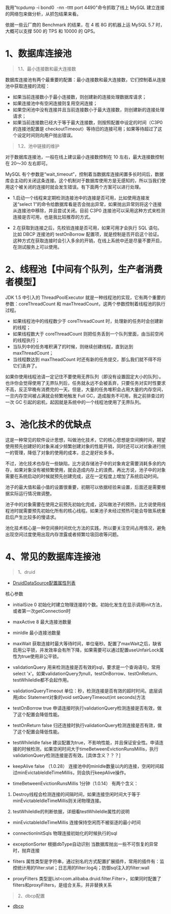 


我用"tcpdump -i bond0  -nn -tttt port 4490"命令抓取了线上 MySQL 建立连接的网络包来做分析，从抓包结果来看。

依据一些云厂商的 Benchmark 的结果，在 4 核 8G 的机器上运 MySQL 5.7 时，大概可以支撑 500 的 TPS 和 10000 的 QPS。

# 1、数据库连接池

> 1.1、最小连接数和最大连接数

数据库连接池有两个最重要的配置：最小连接数和最大连接数，它们控制着从连接池中获取连接的流程：

- 如果当前连接数小于最小连接数，则创建新的连接处理数据库请求；
- 如果连接池中有空闲连接则复用空闲连接；
- 如果空闲池中没有连接并且当前连接数小于最大连接数，则创建新的连接处理请求；
- 如果当前连接数已经大于等于最大连接数，则按照配置中设定的时间（C3P0 的连接池配置是 checkoutTimeout）等待旧的连接可用；如果等待超过了这个设定时间则向用户抛出错误。

> 1.2、池中链接的维护

对于数据库连接池，一般在线上建议最小连接数控制在 10 左右，最大连接数控制在 20～30 左右即可。

MySQL 有个参数是“wait_timeout”，控制着当数据库连接闲置多长时间后，数据库会主动的关闭这条连接。这个机制对于数据库使用方是无感知的，所以当我们使用这个被关闭的连接时就会发生错误。有下面两个方案可以进行处理。

- 1.启动一个线程来定期检测连接池中的连接是否可用，比如使用连接发送“select 1”的命令给数据库看是否会抛出异常，如果抛出异常则将这个连接从连接池中移除，并且尝试关闭。目前 C3P0 连接池可以采用这种方式来检测连接是否可用，也是我比较推荐的方式。

- 2.在获取到连接之后，先校验连接是否可用，如果可用才会执行 SQL 语句。比如 DBCP 连接池的 testOnBorrow 配置项，就是控制是否开启这个验证。这种方式在获取连接时会引入多余的开销，在线上系统中还是尽量不要开启，在测试服务上可以使用。



# 2、线程池【中间有个队列，生产者消费者模型】

JDK 1.5 中引入的 ThreadPoolExecutor 就是一种线程池的实现，它有两个重要的参数：coreThreadCount 和 maxThreadCount，这两个参数控制着线程池的执行过程。

- 如果线程池中的线程数少于 coreThreadCount 时，处理新的任务时会创建新的线程；
- 如果线程数大于 coreThreadCount 则把任务丢到一个队列里面，由当前空闲的线程执行；
- 当队列中的任务堆积满了的时候，则继续创建线程，直到达到 maxThreadCount；
- 当线程数达到 maxTheadCount 时还有新的任务提交，那么我们就不得不将它们丢弃了。

如果你使用线程池请一定记住不要使用无界队列（即没有设置固定大小的队列）。也许你会觉得使用了无界队列后，任务就永远不会被丢弃，只要任务对实时性要求不高，反正早晚有消费完的一天。但是，大量的任务堆积会占用大量的内存空间，一旦内存空间被占满就会频繁地触发 Full GC，造成服务不可用，我之前排查过的一次 GC 引起的宕机，起因就是系统中的一个线程池使用了无界队列。

# 3、池化技术的优缺点

这是一种常见的软件设计思想，叫做池化技术，它的核心思想是空间换时间，期望使用预先创建好的对象来减少频繁创建对象的性能开销，同时还可以对对象进行统一的管理，降低了对象的使用的成本，总之是好处多多。

不过，池化技术也存在一些缺陷，比方说存储池子中的对象肯定需要消耗多余的内存，如果对象没有被频繁使用，就会造成内存上的浪费。再比方说，池子中的对象需要在系统启动的时候就预先创建完成，这在一定程度上增加了系统启动时间。

池子的最大值和最小值的设置很重要，初期可以依据经验来设置，后面还是需要根据实际运行情况做调整。

池子中的对象需要在使用之前预先初始化完成，这叫做池子的预热，比方说使用线程池时就需要预先初始化所有的核心线程。如果池子未经过预热可能会导致系统重启后产生比较多的慢请求。

池化技术核心是一种空间换时间优化方法的实践，所以要关注空间占用情况，避免出现空间过度使用出现内存泄露或者频繁垃圾回收等问题。



# 4、常见的数据库连接池

> 1、druid

- [DruidDataSource配置属性列表](https://github.com/alibaba/druid/wiki/DruidDataSource%E9%85%8D%E7%BD%AE%E5%B1%9E%E6%80%A7%E5%88%97%E8%A1%A8)

核心参数

- initialSize 0 初始化时建立物理连接的个数。初始化发生在显示调用init方法，或者第一次getConnection时
- maxActive 8 最大连接池数量
- minIdle 最小连接池数量
- maxWait 获取连接时最大等待时间，单位毫秒。配置了maxWait之后，缺省启用公平锁，并发效率会有所下降，如果需要可以通过配置useUnfairLock属性为true使用非公平锁。


- validationQuery 用来检测连接是否有效的sql，要求是一个查询语句，常用select 'x'。如果validationQuery为null，testOnBorrow、testOnReturn、testWhileIdle都不会起作用。
- validationQueryTimeout  单位：秒，检测连接是否有效的超时时间。底层调用jdbc Statement对象的void setQueryTimeout(int seconds)方法
- testOnBorrow	true	申请连接时执行validationQuery检测连接是否有效，做了这个配置会降低性能。
- testOnReturn	false	归还连接时执行validationQuery检测连接是否有效，做了这个配置会降低性能。

- testWhileIdle	false	建议配置为true，不影响性能，并且保证安全性。申请连接的时候检测，如果空闲时间大于timeBetweenEvictionRunsMillis，执行validationQuery检测连接是否有效。[具体含义？？？]

- keepAlive	false （1.0.28）	连接池中的minIdle数量以内的连接，空闲时间超过minEvictableIdleTimeMillis，则会执行keepAlive操作。

- timeBetweenEvictionRunsMillis	1分钟（1.0.14）	有两个含义：

1) Destroy线程会检测连接的间隔时间，如果连接空闲时间大于等于minEvictableIdleTimeMillis则关闭物理连接。

2) testWhileIdle的判断依据，详细看testWhileIdle属性的说明

- minEvictableIdleTimeMillis		连接保持空闲而不被驱逐的最小时间

- connectionInitSqls		物理连接初始化的时候执行的sql

- exceptionSorter	根据dbType自动识别	当数据库抛出一些不可恢复的异常时，抛弃连接

- filters		属性类型是字符串，通过别名的方式配置扩展插件，常用的插件有：监控统计用的filter:stat；日志用的filter:log4j；防御sql注入的filter:wall

- proxyFilters		类型是List<com.alibaba.druid.filter.Filter>，如果同时配置了filters和proxyFilters，是组合关系，并非替换关系



> 2、dbcp配置

- [dbcp](http://commons.apache.org/proper/commons-dbcp/configuration.html)